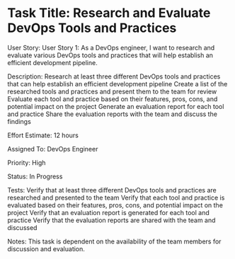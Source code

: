 # Task Title: Research and Evaluate DevOps Tools and Practices

User Story: User Story 1: As a DevOps engineer, I want to research and evaluate various DevOps tools and practices that will help establish an efficient development pipeline.

Description:
Research at least three different DevOps tools and practices that can help establish an efficient development pipeline
Create a list of the researched tools and practices and present them to the team for review
Evaluate each tool and practice based on their features, pros, cons, and potential impact on the project
Generate an evaluation report for each tool and practice
Share the evaluation reports with the team and discuss the findings

Effort Estimate: 12 hours

Assigned To: DevOps Engineer

Priority: High

Status: In Progress

Tests:
Verify that at least three different DevOps tools and practices are researched and presented to the team
Verify that each tool and practice is evaluated based on their features, pros, cons, and potential impact on the project
Verify that an evaluation report is generated for each tool and practice
Verify that the evaluation reports are shared with the team and discussed

Notes: This task is dependent on the availability of the team members for discussion and evaluation.
